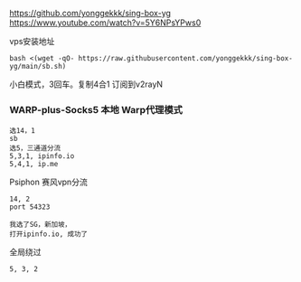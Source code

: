 

https://github.com/yonggekkk/sing-box-yg
https://www.youtube.com/watch?v=5Y6NPsYPws0

vps安装地址
```
bash <(wget -qO- https://raw.githubusercontent.com/yonggekkk/sing-box-yg/main/sb.sh)
```

小白模式，3回车。复制4合1 订阅到v2rayN

### WARP-plus-Socks5 **本地** Warp代理模式

```
选14，1
sb
选5，三通道分流
5,3,1, ipinfo.io
5,4,1, ip.me
```

Psiphon 赛风vpn分流

```
14, 2
port 54323

我选了SG，新加坡，
打开ipinfo.io, 成功了
```

全局绕过

```
5, 3, 2
```


